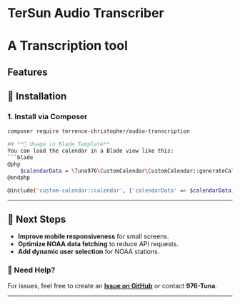 # TerSun Audio Transcriber
# A Transcription tool

## Features

## **📀 Installation**  

### **1. Install via Composer**
```sh
composer require terrence-christopher/audio-transcription

## **📅 Usage in Blade Template**
You can load the calendar in a Blade view like this:
```blade
@php
    $calendarData = \Tuna976\CustomCalendar\CustomCalendar::generateCalendar();
@endphp

@include('custom-calendar::calendar', ['calendarData' => $calendarData])
```

---

## **🚀 Next Steps**
- **Improve mobile responsiveness** for small screens.
- **Optimize NOAA data fetching** to reduce API requests.
- **Add dynamic user selection** for NOAA stations.

### **💬 Need Help?**
For issues, feel free to create an **[Issue on GitHub](#)** or contact **976-Tuna**.

---

